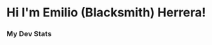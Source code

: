 # Hi I'm Emilio (Blacksmith) Herrera!

### My Dev Stats
<!--START_SECTION:waka-->
<!--END_SECTION:waka-->

<!---
- 👋 Hi, I’m @EmilioBlacksmith
- 👀 I’m interested in ...
- 🌱 I’m currently learning ...
- 💞️ I’m looking to collaborate on ...
- 📫 How to reach me ...


EmilioBlacksmith/EmilioBlacksmith is a ✨ special ✨ repository because its `README.md` (this file) appears on your GitHub profile.
You can click the Preview link to take a look at your changes.
--->
